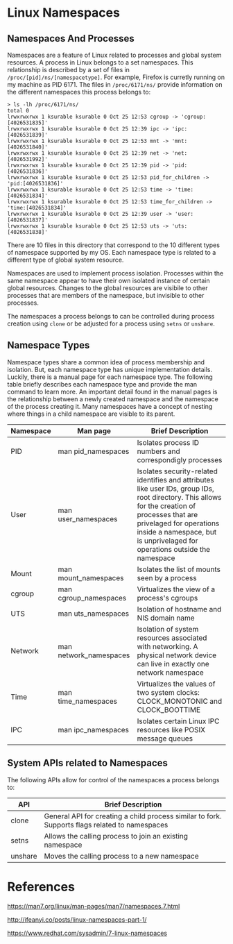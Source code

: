 # Linux Namespaces
## Namespaces And Processes
Namespaces are a feature of Linux related to processes and global system resources. A process in Linux belongs to a set namespaces. This relationship is described by a set of files in <code>/proc/[pid]/ns/[namespacetype]</code>. For example, Firefox is curretly running on my machine as PID 6171. The files in <code>/proc/6171/ns/</code> provide information on the different namespaces this process belongs to:
```
> ls -lh /proc/6171/ns/
total 0
lrwxrwxrwx 1 ksurable ksurable 0 Oct 25 12:53 cgroup -> 'cgroup:[4026531835]'
lrwxrwxrwx 1 ksurable ksurable 0 Oct 25 12:39 ipc -> 'ipc:[4026531839]'
lrwxrwxrwx 1 ksurable ksurable 0 Oct 25 12:53 mnt -> 'mnt:[4026531840]'
lrwxrwxrwx 1 ksurable ksurable 0 Oct 25 12:39 net -> 'net:[4026531992]'
lrwxrwxrwx 1 ksurable ksurable 0 Oct 25 12:39 pid -> 'pid:[4026531836]'
lrwxrwxrwx 1 ksurable ksurable 0 Oct 25 12:53 pid_for_children -> 'pid:[4026531836]'
lrwxrwxrwx 1 ksurable ksurable 0 Oct 25 12:53 time -> 'time:[4026531834]'
lrwxrwxrwx 1 ksurable ksurable 0 Oct 25 12:53 time_for_children -> 'time:[4026531834]'
lrwxrwxrwx 1 ksurable ksurable 0 Oct 25 12:39 user -> 'user:[4026531837]'
lrwxrwxrwx 1 ksurable ksurable 0 Oct 25 12:53 uts -> 'uts:[4026531838]'
```
There are 10 files in this directory that correspond to the 10 different types of namespace supported by my OS. Each namespace type is related to a different type of global system resource.

Namespaces are used to implement process isolation. Processes within the same namespace appear to have their own isolated instance of certain global resources. Changes to the global resources are visibile to other processes that are members of the namespace, but invisible to other processes. 

The namespaces a process belongs to can be controlled during process creation using <code>clone</code> or be adjusted for a process using <code>setns</code> or <code>unshare</code>.

## Namespace Types
Namespace types share a common idea of process membership and isolation. But, each namespace type has unique implementation details. Luckily, there is a manual page for each namespace type. The following table briefly describes each namespace type and provide the man command to learn more. An important detail found in the manual pages is the relationship between a newly created namespace and the namespace of the process creating it. Many namespaces have a concept of nesting where things in a child namespace are visible to its parent.

Namespace | Man page | Brief Description 
--------  | -------  | ----------------
PID | man pid_namespaces | Isolates process ID numbers and correspondigly processes 
User | man user_namespaces | Isolates security-related identifies and attributes like user IDs, group IDs, root directory. This allows for the creation of processes that are privelaged for operations inside a namespace, but is unprivelaged for operations outside the namespace
Mount | man mount_namespaces | Isolates the list of mounts seen by a process
cgroup | man cgroup_namespaces | Virtualizes the view of a process's cgroups
UTS | man uts_namespaces | Isolation of hostname and NIS domain name
Network | man network_namespaces | Isolation of system resources associated with networking. A physical network device can live in exactly one network namespace
Time | man time_namespaces | Virtualizes the values of two system clocks: CLOCK_MONOTONIC and CLOCK_BOOTTIME
IPC | man ipc_namespaces | Isolates certain Linux IPC resources like POSIX message queues

## System APIs related to Namespaces
The following APIs allow for control of the namespaces a process belongs to:

API | Brief Description
--- | ----------------
clone | General API for creating a child process similar to fork. Supports flags related to namespaces
setns | Allows the calling process to join an existing namespace
unshare | Moves the calling process to a new namespace

# References
https://man7.org/linux/man-pages/man7/namespaces.7.html

http://ifeanyi.co/posts/linux-namespaces-part-1/

https://www.redhat.com/sysadmin/7-linux-namespaces
